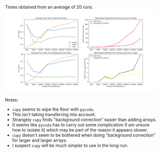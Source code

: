 Times obtained from an average of 20 runs.
![plotz](https://github.com/DolicaAkelloEgwel/howdoespycudawork/blob/master/Figure_1.png "")  
  
Notes:  
- `cupy` seems to wipe the floor with `pycuda`.  
- This isn't taking transferring into account.  
- Strangely `cupy` finds "background correction" easier than adding arrays.  
- It seems like `pycuda` has to carry out some complication (I am unsure how to isolate it) which may be part of the reason it appears slower.  
- `cupy` doesn't seem to be bothered when doing "background correction" for larger and larger arrays.  
- I suspect `cupy` will be much simpler to use in the long-run.

